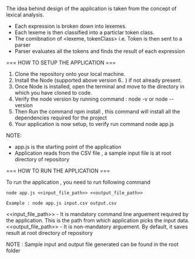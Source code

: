 The idea behind design of the application is taken from the concept of lexical analysis.

- Each expression is broken down into lexemes.
- Each lexeme is then classified into a particlar token class.
- The comibnation of <lexeme, tokenClass> i.e. Token is then sent to a parser
- Parser evaluates all the tokens and finds the result of each expression

=== HOW TO SETUP THE APPLICATION ===

1. Clone the repository onto your local machine.
2. Install the Node (supported above version 6.*.* ) if not already present.
3. Once Node is installed, open the terminal and move to the directory in which you have cloned to code.
4. Verify the node version by running command : node -v or node --version
5. Then Run the command npm install , this command will install all the dependencies required for the project
6. Your application is now setup, to verify run command node app.js

NOTE: 
- app.js is the starting point of the application
- Application reads from the CSV file , a sample input file is at root directory of repository


=== HOW TO RUN THE APPLICATION ===

To run the application , you need to run following command 

```
node app.js <<input_file_path>> <<output_file_path>>

Example : node app.js input.csv output.csv
```

<<input_file_path>> - It is mandatory command line arguement required by the application. This is the path from which application picks the input data.
<<output_file_path>> - It is non-mandatory arguement. By default, it saves result at root directory of repository

NOTE : Sample input and output file generated can be found in the root folder
